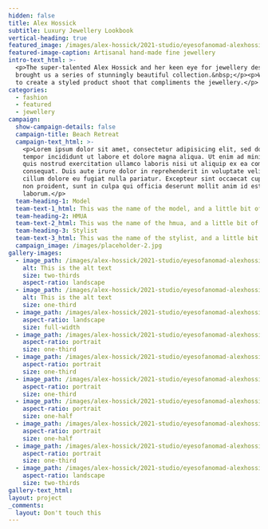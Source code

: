 ```yaml
---
hidden: false
title: Alex Hossick
subtitle: Luxury Jewellery Lookbook
vertical-heading: true
featured_image: /images/alex-hossick/2021-studio/eyesofanomad-alexhossick-studio-36.jpg
featured-image-caption: Artisanal hand-made fine jewellery
intro-text_html: >-
  <p>The super-talented Alex Hossick and her keen eye for jewellery design have
  brought us a series of stunningly beautiful collection.&nbsp;</p><p>We wanted
  to create a styled product shoot that compliments the jewellery.</p>
categories:
  - fashion
  - featured
  - jewellery
campaign:
  show-campaign-details: false
  campaign-title: Beach Retreat
  campaign-text_html: >-
    <p>Lorem ipsum dolor sit amet, consectetur adipisicing elit, sed do eiusmod
    tempor incididunt ut labore et dolore magna aliqua. Ut enim ad minim veniam,
    quis nostrud exercitation ullamco laboris nisi ut aliquip ex ea commodo
    consequat. Duis aute irure dolor in reprehenderit in voluptate velit esse
    cillum dolore eu fugiat nulla pariatur. Excepteur sint occaecat cupidatat
    non proident, sunt in culpa qui officia deserunt mollit anim id est
    laborum.</p>
  team-heading-1: Model
  team-text-1_html: This was the name of the model, and a little bit of a blurb about her.
  team-heading-2: HMUA
  team-text-2_html: This was the name of the hmua, and a little bit of a blurb about her.
  team-heading-3: Stylist
  team-text-3_html: This was the name of the stylist, and a little bit of a blurb about her.
  campaign_image: /images/placeholder-2.jpg
gallery-images:
  - image_path: /images/alex-hossick/2021-studio/eyesofanomad-alexhossick-studio-41.jpg
    alt: This is the alt text
    size: two-thirds
    aspect-ratio: landscape
  - image_path: /images/alex-hossick/2021-studio/eyesofanomad-alexhossick-studio-15.jpg
    alt: This is the alt text
    size: one-third
  - image_path: /images/alex-hossick/2021-studio/eyesofanomad-alexhossick-studio-56.jpg
    aspect-ratio: landscape
    size: full-width
  - image_path: /images/alex-hossick/2021-studio/eyesofanomad-alexhossick-studio-71.jpg
    aspect-ratio: portrait
    size: one-third
  - image_path: /images/alex-hossick/2021-studio/eyesofanomad-alexhossick-studio-64.jpg
    aspect-ratio: portrait
    size: one-third
  - image_path: /images/alex-hossick/2021-studio/eyesofanomad-alexhossick-studio-49.jpg
    aspect-ratio: portrait
    size: one-third
  - image_path: /images/alex-hossick/2021-studio/eyesofanomad-alexhossick-studio-14.jpg
    aspect-ratio: portrait
    size: one-half
  - image_path: /images/alex-hossick/2021-studio/eyesofanomad-alexhossick-studio-13.jpg
    aspect-ratio: portrait
    size: one-half
  - image_path: /images/alex-hossick/2021-studio/eyesofanomad-alexhossick-studio-20.jpg
    aspect-ratio: portrait
    size: one-third
  - image_path: /images/alex-hossick/2021-studio/eyesofanomad-alexhossick-studio-28.jpg
    aspect-ratio: landscape
    size: two-thirds
gallery-text_html:
layout: project
_comments:
  layout: Don't touch this
---
```

